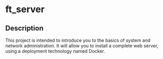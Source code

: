 # ft_server
## Description
This project is intended to introduce you to the basics of system and network administration. It will allow you to install a complete web server, using a deployment technology named Docker.
